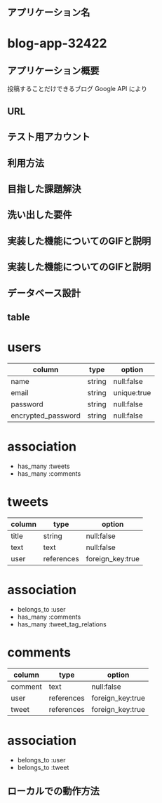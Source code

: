 ## アプリケーション名
  # blog-app-32422
## アプリケーション概要
  投稿することだけできるブログ
  Google API により

## URL
  
## テスト用アカウント

## 利用方法

## 目指した課題解決
  

## 洗い出した要件

## 実装した機能についてのGIFと説明

## 実装した機能についてのGIFと説明

## データベース設計

 ## table
  # users

  | column                | type             |option              |
  |-----------------------|------------------|--------------------|
  | name                  | string           | null:false         |
  | email                 | string           | unique:true        |
  | password              | string           | null:false         |
  | encrypted_password    | string           | null:false         |

  # association
  - has_many :tweets
  - has_many :comments

  # tweets

  | column             | type             | option             |
  |--------------------|------------------|--------------------|
  | title              | string           | null:false         |
  | text               | text             | null:false         |
  | user               | references       | foreign_key:true   |
  
  # association
  - belongs_to :user
  - has_many :comments
  - has_many :tweet_tag_relations

  # comments

  | column             | type             | option             |
  |--------------------|------------------|--------------------|
  | comment            | text             | null:false         | 
  | user               | references       | foreign_key:true   |
  | tweet              | references       | foreign_key:true   |

  # association
  - belongs_to :user
  - belongs_to :tweet


## ローカルでの動作方法

